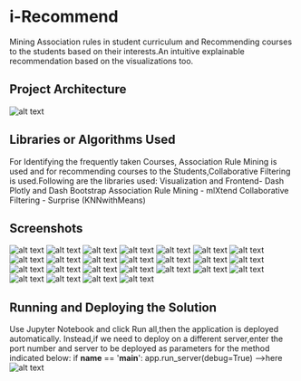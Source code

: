 # i-Recommend
Mining Association rules in student curriculum and Recommending courses to the students based on their interests.An intuitive explainable recommendation based on the visualizations too.

## Project Architecture

![alt text](https://github.com/swarnas89/LAProject1/blob/master/Architecture.png)

## Libraries or Algorithms Used
For Identifying the frequently taken Courses, Association Rule Mining is used and for recommending courses to the Students,Collaborative Filtering is used.Following are the libraries used:
Visualization and Frontend- Dash Plotly and Dash Bootstrap
Association Rule Mining - mlXtend
Collaborative Filtering - Surprise (KNNwithMeans)
## Screenshots
![alt text](https://github.com/swarnas89/LAProject1/blob/master/rec1.png)
![alt text](https://github.com/swarnas89/LAProject1/blob/master/rec2.png)
![alt text](https://github.com/swarnas89/LAProject1/blob/master/rec3.png)
![alt text](https://github.com/swarnas89/LAProject1/blob/master/rec4.png)
![alt text](https://github.com/swarnas89/LAProject1/blob/master/rec5.png)
![alt text](https://github.com/swarnas89/LAProject1/blob/master/rec51.png)
![alt text](https://github.com/swarnas89/LAProject1/blob/master/rec6.png)
![alt text](https://github.com/swarnas89/LAProject1/blob/master/rec7.png)
![alt text](https://github.com/swarnas89/LAProject1/blob/master/rec8.png)
![alt text](https://github.com/swarnas89/LAProject1/blob/master/rec9.png)
![alt text](https://github.com/swarnas89/LAProject1/blob/master/rec10.png)
![alt text](https://github.com/swarnas89/LAProject1/blob/master/rec11.png)
![alt text](https://github.com/swarnas89/LAProject1/blob/master/rec12.png)
![alt text](https://github.com/swarnas89/LAProject1/blob/master/rec13.png)
![alt text](https://github.com/swarnas89/LAProject1/blob/master/rec14.png)
![alt text](https://github.com/swarnas89/LAProject1/blob/master/rec15.png)
![alt text](https://github.com/swarnas89/LAProject1/blob/master/rec16.png)
![alt text](https://github.com/swarnas89/LAProject1/blob/master/rec17.png)
![alt text](https://github.com/swarnas89/LAProject1/blob/master/rec18.png)
![alt text](https://github.com/swarnas89/LAProject1/blob/master/rec19.png)
![alt text](https://github.com/swarnas89/LAProject1/blob/master/rec20.png)
![alt text](https://github.com/swarnas89/LAProject1/blob/master/rec21.png)
![alt text](https://github.com/swarnas89/LAProject1/blob/master/rec22.png)
![alt text](https://github.com/swarnas89/LAProject1/blob/master/rec23.png)
![alt text](https://github.com/swarnas89/LAProject1/blob/master/rec24.png)
## Running and Deploying the Solution
Use Jupyter Notebook and click Run all,then the application is deployed automatically. Instead,if we need to deploy on a different server,enter the port number and server to be deployed as parameters for the method indicated below:
if __name__ == '__main__':
    app.run_server(debug=True) -->here
![alt text](https://github.com/swarnas89/LAProject1/blob/master/deployment.png)
